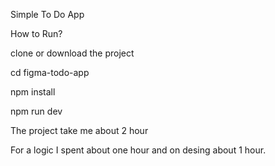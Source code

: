 Simple To Do App

How to Run?

clone or download the project

cd figma-todo-app

npm  install

npm run dev


The project take me about 2 hour

For a logic I spent about one hour and on desing about 1 hour.